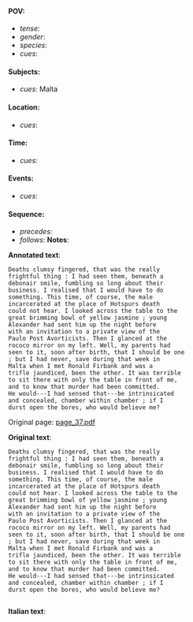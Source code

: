 #### POV: 
  - *tense*:
  - *gender*:
  - *species*:
  - *cues*:
#### Subjects:
  - *cues*: Malta
#### Location:
  - *cues*:
#### Time:
  - *cues*:
#### Events:
  - *cues*:
#### Sequence:
  - *precedes*: 
  - *follows*:
**Notes**:


**Annotated text**:
```
Deaths clumsy fingered, that was the really 
frightful thing : I had seen them, beneath a 
debonair smile, fumbling so long about their 
business. I realised that I would have to do 
something. This time, of course, the male 
incarcerated at the place of Hotspurs death 
could not hear. I looked across the table to the 
great brimming bowl of yellow jasmine ; young 
Alexander had sent him up the night before 
with an invitation to a private view of the 
Paulo Post Avorticists. Then I glanced at the 
rococo mirror on my left. Well, my parents had 
seen to it, soon after birth, that I should be one 
; but I had never, save during that week in 
Malta when I met Ronald Firbank and was a 
trifle jaundiced, been the other. It was terrible 
to sit there with only the table in front of me, 
and to know that murder had been committed. 
He would---I had sensed that---be intrinsicated 
and concealed, chamber within chamber ; if I 
durst open the bores, who would believe me? 
```

Original page:
[page_37.pdf](https://github.com/vigji/cainjb/blob/main/source_material/pages/page_37.pdf)

**Original text**:
```
Deaths clumsy fingered, that was the really 
frightful thing : I had seen them, beneath a 
debonair smile, fumbling so long about their 
business. I realised that I would have to do 
something. This time, of course, the male 
incarcerated at the place of Hotspurs death 
could not hear. I looked across the table to the 
great brimming bowl of yellow jasmine ; young 
Alexander had sent him up the night before 
with an invitation to a private view of the 
Paulo Post Avorticists. Then I glanced at the 
rococo mirror on my left. Well, my parents had 
seen to it, soon after birth, that I should be one 
; but I had never, save during that week in 
Malta when I met Ronald Firbank and was a 
trifle jaundiced, been the other. It was terrible 
to sit there with only the table in front of me, 
and to know that murder had been committed. 
He would---I had sensed that---be intrinsicated 
and concealed, chamber within chamber ; if I 
durst open the bores, who would believe me? 
```

```
```

**Italian text**:
```
```

